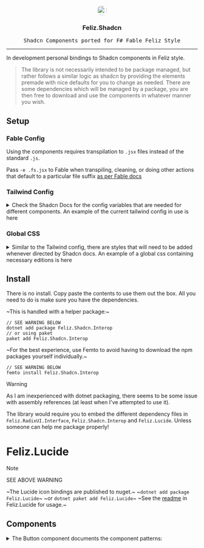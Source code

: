 <div id="top"></div>

<br />

<div align="center">
  <a href="https://github.com/shayanhabibi/Feliz.Shadcn">
    <img src="https://avatars.githubusercontent.com/u/139895814?s=48&v=4" height="24px" style="border-radius:8px;"/>
  </a>

  <h3 align="center">Feliz.Shadcn</h3>
  <p align="center">
    <kbd>Shadcn Components ported for F# Fable Feliz Style</kbd>
  </p>
</div>

---

In development personal bindings to Shadcn components in Feliz style.

> The library is not necessarily intended to be package managed, but rather follows a similar logic as shadcn by providing the elements premade with nice defaults for you to change as needed. There are some dependencies which will be managed by a package, you are then free to download and use the components in whatever manner you wish.

## Setup

### Fable Config

Using the components requires transpilation to `.jsx` files instead of the standard `.js`.

Pass `-e .fs.jsx` to Fable when transpiling, cleaning, or doing other actions that default to a particular file suffix [as per Fable docs](https://fable.io/docs/getting-started/cli.html)

### Tailwind Config

<details>
  <summary>Check the Shadcn Docs for the config variables that are needed for different components. An example of the current tailwind config in use is here
  </summary>
  <p>
      
```js
/** @type {import('tailwindcss').Config} */
module.exports = {
    mode: "jit",
    content: [
        "./index.html",
        "./**/*.{fs,js,ts,jsx,tsx}",
        "../Feliz.Shadcn/**/*.{fs,js,ts,jsx,tsx}"
    ],
    theme: {
        extend: {
            keyframes: {
                "accordion-down": {
                    from: { height: "0" },
                    to: { height: "var(--radix-accordion-content-height)" },
                },
                "accordion-up": {
                    from: { height: "var(--radix-accordion-content-height)" },
                    to: { height: "0" },
                },
                shine: {
                    "0%": { backgroundPosition: "200% 0" },
                    "25%": { backgroundPosition: "-200% 0" },
                    "100%": { backgroundPosition: "-200% 0" },
                },
            },
            animation: {
                "accordion-down": "accordion-down 0.2s ease-out",
                "accordion-up": "accordion-up 0.2s ease-out",
                shine: "shine 3s ease-out infinite",
            },
            colors: {
                border: "hsl(var(--border))",
                input: "hsl(var(--input))",
                ring: "hsl(var(--ring))",
                background: "hsl(var(--background))",
                foreground: "hsl(var(--foreground))",
                primary: {
                    DEFAULT: "hsl(var(--primary))",
                    foreground: "hsl(var(--primary-foreground))",
                },
                secondary: {
                    DEFAULT: "hsl(var(--secondary))",
                    foreground: "hsl(var(--secondary-foreground))",
                },
                destructive: {
                    DEFAULT: "hsl(var(--destructive))",
                    foreground: "hsl(var(--destructive-foreground))",
                },
                muted: {
                    DEFAULT: "hsl(var(--muted))",
                    foreground: "hsl(var(--muted-foreground))",
                },
                accent: {
                    DEFAULT: "hsl(var(--accent))",
                    foreground: "hsl(var(--accent-foreground))",
                },
                popover: {
                    DEFAULT: "hsl(var(--popover))",
                    foreground: "hsl(var(--popover-foreground))",
                },
                card: {
                    DEFAULT: "hsl(var(--card))",
                    foreground: "hsl(var(--card-foreground))",
                },
                sidebar: {
                    DEFAULT: 'hsl(var(--sidebar-background))',
                    foreground: 'hsl(var(--sidebar-foreground))',
                    primary: 'hsl(var(--sidebar-primary))',
                    'primary-foreground': 'hsl(var(--sidebar-primary-foreground))',
                    accent: 'hsl(var(--sidebar-accent))',
                    'accent-foreground': 'hsl(var(--sidebar-accent-foreground))',
                    border: 'hsl(var(--sidebar-border))',
                    ring: 'hsl(var(--sidebar-ring))',
                },
            },
            borderRadius: {
                lg: `var(--radius)`,
                md: `calc(var(--radius) - 2px)`,
                sm: "calc(var(--radius) - 4px)",
            },
        },
    },
    plugins: [require("tailwindcss-animate")],
}
```

  </p>
<p align="right">(<a href="#top">back to top</a>)</p>
</details>

### Global CSS

<details>
    <summary>
        Similar to the Tailwind config, there are styles that will need to be added whenever directed by Shadcn docs. An example of a global css containing necessary editions is here
    </summary>
    <p>

```css
@tailwind base;
@tailwind components;
@tailwind utilities;

@layer base {
    :root {
        --background: 0 0% 100%;
        --foreground: 222.2 47.4% 11.2%;
        --muted: 210 40% 96.1%;
        --muted-foreground: 215.4 16.3% 46.9%;
        --popover: 0 0% 100%;
        --popover-foreground: 222.2 47.4% 11.2%;
        --border: 214.3 31.8% 91.4%;
        --input: 214.3 31.8% 91.4%;
        --card: 0 0% 100%;
        --card-foreground: 222.2 47.4% 11.2%;
        --primary: 222.2 47.4% 11.2%;
        --primary-foreground: 210 40% 98%;
        --secondary: 210 40% 96.1%;
        --secondary-foreground: 222.2 47.4% 11.2%;
        --accent: 210 40% 96.1%;
        --accent-foreground: 222.2 47.4% 11.2%;
        --destructive: 0 100% 50%;
        --destructive-foreground: 210 40% 98%;
        --ring: 215 20.2% 65.1%;
        --radius: 0.5rem;
    }

    .dark {
        --background: 224 71% 4%;
        --foreground: 213 31% 91%;
        --muted: 223 47% 11%;
        --muted-foreground: 215.4 16.3% 56.9%;
        --accent: 216 34% 17%;
        --accent-foreground: 210 40% 98%;
        --popover: 224 71% 4%;
        --popover-foreground: 215 20.2% 65.1%;
        --border: 216 34% 17%;
        --input: 216 34% 17%;
        --card: 224 71% 4%;
        --card-foreground: 213 31% 91%;
        --primary: 210 40% 98%;
        --primary-foreground: 222.2 47.4% 1.2%;
        --secondary: 222.2 47.4% 11.2%;
        --secondary-foreground: 210 40% 98%;
        --destructive: 0 63% 31%;
        --destructive-foreground: 210 40% 98%;
        --ring: 216 34% 17%;
    }
}

@layer base {
    * {
        @apply border-border;
    }
    body {
        @apply font-sans antialiased bg-background text-foreground;
    }
}

@layer base {
    :root {
        --sidebar-background: 0 0% 98%;
        --sidebar-foreground: 240 5.3% 26.1%;
        --sidebar-primary: 240 5.9% 10%;
        --sidebar-primary-foreground: 0 0% 98%;
        --sidebar-accent: 240 4.8% 95.9%;
        --sidebar-accent-foreground: 240 5.9% 10%;
        --sidebar-border: 220 13% 91%;
        --sidebar-ring: 217.2 91.2% 59.8%;
    }

    .dark {
        --sidebar-background: 240 5.9% 10%;
        --sidebar-foreground: 240 4.8% 95.9%;
        --sidebar-primary: 224.3 76.3% 48%;
        --sidebar-primary-foreground: 0 0% 100%;
        --sidebar-accent: 240 3.7% 15.9%;
        --sidebar-accent-foreground: 240 4.8% 95.9%;
        --sidebar-border: 240 3.7% 15.9%;
        --sidebar-ring: 217.2 91.2% 59.8%;
    }
}
```
<p align="right">(<a href="#top">back to top</a>)</p>        
    </p>
</details>


## Install

There is no install. Copy paste the contents to use them out the box. All you need to do is make sure you have the dependencies.

~This is handled with a helper package:~

```
// SEE WARNING BELOW
dotnet add package Feliz.Shadcn.Interop
// or using paket
paket add Feliz.Shadcn.Interop
```

~For the best experience, use Femto to avoid having to download the npm packages yourself individually.~

```
// SEE WARNING BELOW
femto install Feliz.Shadcn.Interop
```

> [!WARNING]
> As I am inexperienced with dotnet packaging, there seems to be some issue with assembly references (at least when I've attempted to use it).
>
> The library would require you to embed the different dependency files in `Feliz.RadixUI.Interface`, `Feliz.Shadcn.Interop` and `Feliz.Lucide`.
> Unless someone can help me package properly!

# Feliz.Lucide

> [!NOTE]
> SEE ABOVE WARNING
> 
> ~The Lucide icon bindings are published to nuget.~
> ~`dotnet add package Feliz.Lucide`~
> ~or `dotnet paket add Feliz.Lucide`~
> ~See the [readme](https://github.com/shayanhabibi/Feliz.Shadcn/blob/main/Feliz.Lucide/README.md) in Feliz.Lucide for usage.~

## Components

<details>
<summary>
The Button component documents the component patterns:
</summary>
    <p>

```fsharp
[<AutoOpen>]
module Feliz.Shadcn.Button

open Feliz.Interop.Extend
open Fable.Core
open Feliz

JSX.injectLib

// --------------- Button -------------- //
/// Shadcn Button prop interface type
type [<Erase>] IButtonProp = interface end
/// Accessor for button properties
type [<Erase>] button =
    // Inherit Feliz base properties
    inherit prop<IButtonProp>
    // Definitions for library defined properties
    static member inline asChild ( value : bool ) : IButtonProp = Interop.mkProperty "asChild" value

/// Button variants as a `Class-Variance-Authority` object.
/// You can modify existing variants or add your own.
/// After adding your own variants, it's suggested to create a variant enum prop. Follow the examples in the `button.variant` type.
let buttonVariants = JSX.jsx """
import { cva } from "class-variance-authority";
cva(
  "inline-flex items-center justify-center gap-2 whitespace-nowrap rounded-md text-sm font-medium transition-colors focus-visible:outline-none focus-visible:ring-1 focus-visible:ring-ring disabled:pointer-events-none disabled:opacity-50 [&_svg]:pointer-events-none [&_svg]:size-4 [&_svg]:shrink-0",
  {
    variants: {
      variant: {
        default:
          "bg-primary text-primary-foreground shadow hover:bg-primary/90",
        destructive:
          "bg-destructive text-destructive-foreground shadow-sm hover:bg-destructive/90",
        outline:
          "border border-input bg-background shadow-sm hover:bg-accent hover:text-accent-foreground",
        secondary:
          "bg-secondary text-secondary-foreground shadow-sm hover:bg-secondary/80",
        ghost: "hover:bg-accent hover:text-accent-foreground",
        link: "text-primary underline-offset-4 hover:underline",
      },
      size: {
        default: "h-9 px-4 py-2",
        sm: "h-8 rounded-md px-3 text-xs",
        lg: "h-10 rounded-md px-8",
        icon: "h-9 w-9",
      },
    },
    defaultVariants: {
      variant: "default",
      size: "default",
    },
  }
)
"""

/// Accessor for button enums.
[<RequireQualifiedAccess>]
module [<Erase>] button =
    /// ButtonVariant enumerators
    type [<Erase>] variant =
        static member inline default' : IButtonProp = Interop.mkProperty "variant" "default"
        static member inline destructive : IButtonProp = Interop.mkProperty "variant" "destructive"
        static member inline outline : IButtonProp = Interop.mkProperty "variant" "outline"
        static member inline secondary : IButtonProp = Interop.mkProperty "variant" "secondary"
        static member inline ghost : IButtonProp = Interop.mkProperty "variant" "ghost"
        static member inline link : IButtonProp = Interop.mkProperty "variant" "link"
    /// ButtonVariant enumerators
    type [<Erase>] size =
        static member inline default' : IButtonProp = Interop.mkProperty "size" "default"
        static member inline sm : IButtonProp = Interop.mkProperty "size" "sm"
        static member inline lg : IButtonProp = Interop.mkProperty "size" "lg"
        static member inline icon : IButtonProp = Interop.mkProperty "size" "icon"

/// The Button JSX Element definition
/// To use this is in your own JSX, you would have to ensure Fable imports the type using a dummy binding
/// <code>
/// let _ = Button
/// </code>
/// To use in Feliz style, access via `Shadcn`.
/// <code>
/// Shadcn.Button [
///   // add props
/// ]
/// </code>
let Button : JSX.ElementType = JSX.jsx """
import { Slot } from "@radix-ui/react-slot";
React.forwardRef(({ className, variant, size, asChild = false, ...props }, ref) => {
  const Comp = asChild ? Slot : "button"
  return (
    (<Comp
      className={cn(buttonVariants({ variant, size, className }))}
      ref={ref}
      {...props} />)
  );
})
Button.displayName = "Button"
"""

type [<Erase>] Shadcn =
  static member inline Button ( props : IButtonProp list ) = JSX.createElement Button props
  static member inline Button ( children : ReactElement list ) = JSX.createElementWithChildren Button children
  static member inline Button ( value : string ) = JSX.createElement Button [ button.text value ]
  static member inline Button ( el : ReactElement ) = JSX.createElement Button [ button.asChild true ; button.children [ el ] ]
```
<p align="right">(<a href="#top">back to top</a>)</p>
    </p>
</details>

